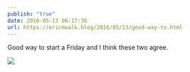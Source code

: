```yaml
---
publish: "true"
date: 2016-05-13 06:17:36
url: https://ericmwalk.blog/2016/05/13/good-way-to.html
---
```


Good way to start a Friday and I think these two agree.

![](https://ericmwalk.blog/uploads/2022/23e84f6cbc.jpg)